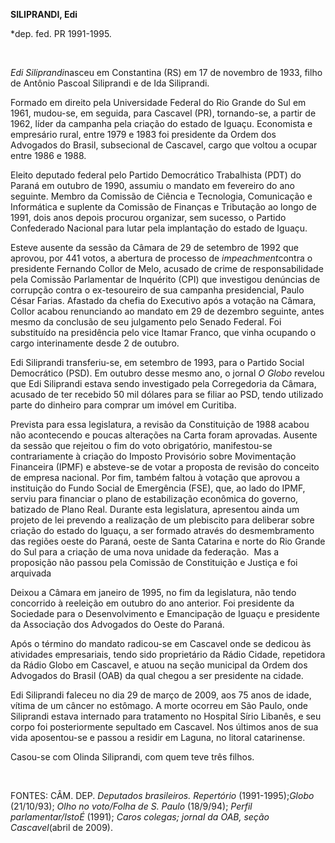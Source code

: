 **SILIPRANDI, Edi**

\*dep. fed. PR 1991-1995.

 

*Edi Siliprandi*nasceu em Constantina (RS) em 17 de novembro de 1933,
filho de Antônio Pascoal Siliprandi e de Ida Siliprandi.

Formado em direito pela Universidade Federal do Rio Grande do Sul em
1961, mudou-se, em seguida, para Cascavel (PR), tornando-se, a partir de
1962, líder da campanha pela criação do estado de Iguaçu. Economista e
empresário rural, entre 1979 e 1983 foi presidente da Ordem dos
Advogados do Brasil, subsecional de Cascavel, cargo que voltou a ocupar
entre 1986 e 1988.

Eleito deputado federal pelo Partido Democrático Trabalhista (PDT) do
Paraná em outubro de 1990, assumiu o mandato em fevereiro do ano
seguinte. Membro da Comissão de Ciência e Tecnologia, Comunicação e
Informática e suplente da Comissão de Finanças e Tributação ao longo de
1991, dois anos depois procurou organizar, sem sucesso, o Partido
Confederado Nacional para lutar pela implantação do estado de Iguaçu.

Esteve ausente da sessão da Câmara de 29 de setembro de 1992 que
aprovou, por 441 votos, a abertura de processo de *impeachment*contra o
presidente Fernando Collor de Melo, acusado de crime de responsabilidade
pela Comissão Parlamentar de Inquérito (CPI) que investigou denúncias de
corrupção contra o ex-tesoureiro de sua campanha presidencial, Paulo
César Farias. Afastado da chefia do Executivo após a votação na Câmara,
Collor acabou renunciando ao mandato em 29 de dezembro seguinte, antes
mesmo da conclusão de seu julgamento pelo Senado Federal. Foi
substituído na presidência pelo vice Itamar Franco, que vinha ocupando o
cargo interinamente desde 2 de outubro.

Edi Siliprandi transferiu-se, em setembro de 1993, para o Partido Social
Democrático (PSD). Em outubro desse mesmo ano, o jornal *O Globo*
revelou que Edi Siliprandi estava sendo investigado pela Corregedoria da
Câmara, acusado de ter recebido 50 mil dólares para se filiar ao PSD,
tendo utilizado parte do dinheiro para comprar um imóvel em Curitiba.

Prevista para essa legislatura, a revisão da Constituição de 1988 acabou
não acontecendo e poucas alterações na Carta foram aprovadas. Ausente da
sessão que rejeitou o fim do voto obrigatório, manifestou-se
contrariamente à criação do Imposto Provisório sobre Movimentação
Financeira (IPMF) e absteve-se de votar a proposta de revisão do
conceito de empresa nacional. Por fim, também faltou à votação que
aprovou a instituição do Fundo Social de Emergência (FSE), que, ao lado
do IPMF, serviu para financiar o plano de estabilização econômica do
governo, batizado de Plano Real. Durante esta legislatura, apresentou
ainda um projeto de lei prevendo a realização de um plebiscito para
deliberar sobre criação do estado do Iguaçu, a ser formado através do
desmembramento das regiões oeste do Paraná, oeste de Santa Catarina e
norte do Rio Grande do Sul para a criação de uma nova unidade da
federação.  Mas a proposição não passou pela Comissão de Constituição e
Justiça e foi arquivada

Deixou a Câmara em janeiro de 1995, no fim da legislatura, não tendo
concorrido à reeleição em outubro do ano anterior. Foi presidente da
Sociedade para o Desenvolvimento e Emancipação de Iguaçu e presidente da
Associação dos Advogados do Oeste do Paraná.

Após o término do mandato radicou-se em Cascavel onde se dedicou às
atividades empresariais, tendo sido proprietário da Rádio Cidade,
repetidora da Rádio Globo em Cascavel, e atuou na seção municipal da
Ordem dos Advogados do Brasil (OAB) da qual chegou a ser presidente na
cidade.

Edi Siliprandi faleceu no dia 29 de março de 2009, aos 75 anos de idade,
vítima de um câncer no estômago. A morte ocorreu em São Paulo, onde
Siliprandi estava internado para tratamento no Hospital Sírio Libanês, e
seu corpo foi posteriormente sepultado em Cascavel. Nos últimos anos de
sua vida aposentou-se e passou a residir em Laguna, no litoral
catarinense.

Casou-se com Olinda Siliprandi, com quem teve três filhos.

 

FONTES: CÂM. DEP. *Deputados brasileiros. Repertório*
(1991-1995);*Globo* (21/10/93); *Olho no voto/Folha de S. Paulo*
(18/9/94); *Perfil parlamentar/IstoÉ* (1991); *Caros colegas; jornal da
OAB, seção Cascavel*(abril de 2009).

 
